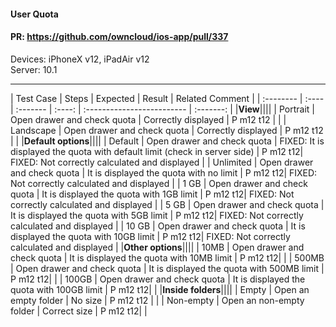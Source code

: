 #### User Quota

#### PR: https://github.com/owncloud/ios-app/pull/337

Devices: iPhoneX v12, iPadAir v12<br>
Server: 10.1<br>


---

 
 
| Test Case | Steps | Expected | Result | Related Comment |
| :-------- | :---- | :------- | :----: | :------------------------- | :-------: |
|**View**||||
| Portrait | Open drawer and check quota | Correctly displayed | P m12 t12 |  |
| Landscape | Open drawer and check quota | Correctly displayed | P m12 t12 |  |
|**Default options**||||
| Default | Open drawer and check quota | FIXED: It is displayed the quota with default limit (check in server side) | P m12 t12| FIXED: Not correctly calculated and displayed |
| Unlimited | Open drawer and check quota | It is displayed the quota with no limit | P m12  t12| FIXED: Not correctly calculated and displayed |
| 1 GB | Open drawer and check quota | It is displayed the quota with 1GB limit | P m12 t12| FIXED: Not correctly calculated and displayed |
| 5 GB | Open drawer and check quota | It is displayed the quota with 5GB limit | P m12 t12| FIXED: Not correctly calculated and displayed |
| 10 GB | Open drawer and check quota | It is displayed the quota with 10GB limit |  P m12 t12| FIXED: Not correctly calculated and displayed  |
|**Other options**||||
| 10MB | Open drawer and check quota | It is displayed the quota with 10MB limit | P m12 t12|  |
| 500MB | Open drawer and check quota | It is displayed the quota with 500MB limit | P m12 t12|  |
| 100GB | Open drawer and check quota | It is displayed the quota with 100GB limit | P m12 t12|  |
|**Inside folders**||||
| Empty | Open an empty folder | No size | P m12 t12 |  |
| Non-empty | Open an non-empty folder | Correct size | P m12 t12|  |
